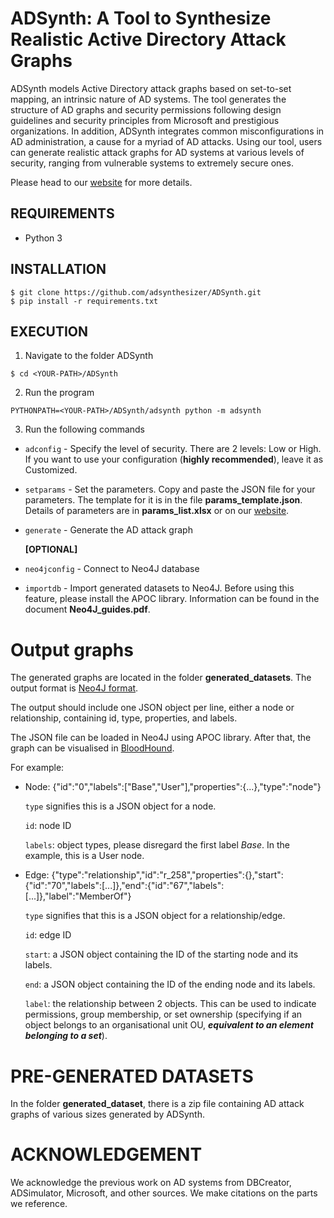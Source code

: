 # ADSynth: A Tool to Synthesize Realistic Active Directory Attack Graphs
ADSynth models Active Directory attack graphs based on set-to-set mapping, an intrinsic nature of AD systems. The tool generates the structure of AD graphs and security permissions following
design guidelines and security principles from Microsoft and prestigious organizations. In addition, ADSynth integrates common misconfigurations in AD administration, a cause for a myriad of AD attacks. Using our tool, users can generate realistic attack graphs for AD systems at various levels of security, ranging from vulnerable systems to extremely secure ones.

Please head to our <a href="https://adsynthesizer.github.io/">website</a> for more details.

## REQUIREMENTS
* Python 3

## INSTALLATION
```
$ git clone https://github.com/adsynthesizer/ADSynth.git
$ pip install -r requirements.txt
```

## EXECUTION
1. Navigate to the folder ADSynth
```
$ cd <YOUR-PATH>/ADSynth
```
2. Run the program
```
PYTHONPATH=<YOUR-PATH>/ADSynth/adsynth python -m adsynth
```
3. Run the following commands
* ```adconfig``` - Specify the level of security. There are 2 levels: Low or High. If you want to use your configuration (**highly recommended**), leave it as Customized.
* ```setparams``` - Set the parameters. Copy and paste the JSON file for your parameters. The template for it is in the file **params_template.json**. Details of parameters are in **params_list.xlsx** or on our <a href="https://adsynthesizer.github.io/">website</a>.
* ```generate``` - Generate the AD attack graph

    <b>[OPTIONAL]</b>
* ```neo4jconfig``` - Connect to Neo4J database
* ```importdb``` - Import generated datasets to Neo4J. Before using this feature, please install the APOC library. Information can be found in the document **Neo4J_guides.pdf**.

# Output graphs
The generated graphs are located in the folder **generated_datasets**. The output format is <a href="https://neo4j.com/labs/apoc/4.1/export/json/">Neo4J format</a>.

The output should include one JSON object per line, either a node or relationship, containing id, type, properties, and labels.

The JSON file can be loaded in Neo4J using APOC library. After that, the graph can be visualised in <a href="https://bloodhound.readthedocs.io/en/latest/">BloodHound</a>.

For example:
* Node: {"id":"0","labels":["Base","User"],"properties":{...},"type":"node"}

    ```type``` signifies this is a JSON object for a node.

    ```id```: node ID

    ```labels```: object types, please disregard the first label <i>Base</i>. In the example, this is a User node.


* Edge: {"type":"relationship","id":"r_258","properties":{},"start":{"id":"70","labels":[...]},"end":{"id":"67","labels":[...]},"label":"MemberOf"}

    ```type``` signifies that this is a JSON object for a relationship/edge.

    ```id```: edge ID

    ```start```: a JSON object containing the ID of the starting node and its labels.

    ```end```: a JSON object containing the ID of the ending node and its labels.

    ```label```: the relationship between 2 objects. This can be used to indicate permissions, group membership, or set ownership (specifying if an object belongs to an organisational unit OU, <i><b>equivalent to an element belonging to a set</b></i>).

# PRE-GENERATED DATASETS
In the folder **generated_dataset**, there is a zip file containing AD attack graphs of various sizes generated by ADSynth.

# ACKNOWLEDGEMENT
We acknowledge the previous work on AD systems from DBCreator, ADSimulator, Microsoft, and other sources.
We make citations on the parts we reference.
